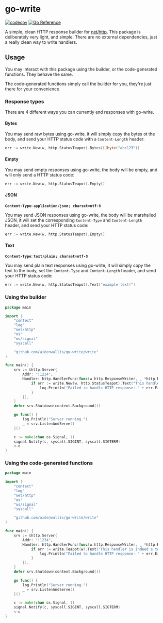 # go-write

[![codecov](https://codecov.io/gh/aidenwallis/go-write/branch/main/graph/badge.svg?token=BQOADNY183)](https://codecov.io/gh/aidenwallis/go-write) [![Go Reference](https://pkg.go.dev/badge/github.com/aidenwallis/go-write.svg)](https://pkg.go.dev/github.com/aidenwallis/go-write)

A simple, clean HTTP response builder for [net/http](https://pkg.go.dev/net/http). This package is deliberately very light, and simple. There are no external dependencies, just a really clean way to write handlers.

## Usage

You may interact with this package using the builder, or the code-generated functions. They behave the same.

The code-generated functions simply call the builder for you, they're just there for your convenience.

### Response types

There are 4 different ways you can currently end responses with go-write.

#### Bytes

You may send raw bytes using go-write, it will simply copy the bytes ot the body, and send your HTTP status code with a `Content-Length` header:

```go
err := write.New(w, http.StatusTeapot).Bytes([]byte("abc123"))
```

#### Empty

You may send empty responses using go-write, the body will be empty, and will only send a HTTP status code:

```go
err := write.New(w, http.StatusTeapot).Empty()
```

#### JSON

**`Content-Type`: `application/json; charset=utf-8`**

You may send JSON responses using go-write, the body will be marshalled JSON, it will set the corresponding `Content-Type` and `Content-Length` header, and send your HTTP status code:

```go
err := write.New(w, http.StatusTeapot).Empty()
```

#### Text

**`Content-Type`: `text/plain; charset=utf-8`**

You may send plain text responses using go-write, it will simply copy the text to the body, set the `Content-Type` and `Content-Length` header, and send your HTTP status code:

```go
err := write.New(w, http.StatusTeapot).Text("example text!")
```

### Using the builder

```go
package main

import (
	"context"
	"log"
	"net/http"
	"os"
	"os/signal"
	"syscall"

	"github.com/aidenwallis/go-write/write"
)

func main() {
	srv := &http.Server{
		Addr: ":1234",
		Handler: http.HandlerFunc(func(w http.ResponseWriter, _ *http.Request) {
			if err := write.New(w, http.StatusTeapot).Text("This handler is indeed a teapot..."); err != nil {
				log.Println("Failed to handle HTTP response: " + err.Error())
			}
		}),
	}
	defer srv.Shutdown(context.Background())

	go func() {
		log.Println("Server running.")
		_ = srv.ListenAndServe()
	}()

	c := make(chan os.Signal, 1)
	signal.Notify(c, syscall.SIGINT, syscall.SIGTERM)
	<-c
}
```

### Using the code-generated functions

```go
package main

import (
	"context"
	"log"
	"net/http"
	"os"
	"os/signal"
	"syscall"

	"github.com/aidenwallis/go-write/write"
)

func main() {
	srv := &http.Server{
		Addr: ":1234",
		Handler: http.HandlerFunc(func(w http.ResponseWriter, _ *http.Request) {
			if err := write.Teapot(w).Text("This handler is indeed a teapot..."); err != nil {
				log.Println("Failed to handle HTTP response: " + err.Error())
			}
		}),
	}
	defer srv.Shutdown(context.Background())

	go func() {
		log.Println("Server running.")
		_ = srv.ListenAndServe()
	}()

	c := make(chan os.Signal, 1)
	signal.Notify(c, syscall.SIGINT, syscall.SIGTERM)
	<-c
}
```
